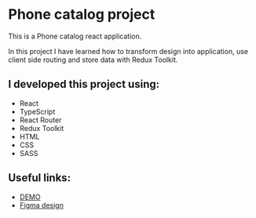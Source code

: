 # Phone catalog project

This is a Phone catalog react application.

In this project I have learned how to transform design into application, use client side routing and store data with Redux Toolkit.

## I developed this project using:
- React
- TypeScript
- React Router
- Redux Toolkit
- HTML
- CSS
- SASS

## Useful links:
- [DEMO](https://yuran007.github.io/phone-catalog/)
- [Figma design]((https://www.figma.com/file/uEetgWenSRxk9jgiym6Yzp/Phone-catalog-redesign?node-id=1%3A2))
